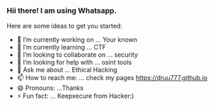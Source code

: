 ### Hii there! I am using Whatsapp.


Here are some ideas to get you started:

- 🔭 I’m currently working on ... Your known
- 🌱 I’m currently learning ... CTF
- 👯 I’m looking to collaborate on ... security
- 🤔 I’m looking for help with ... osint tools
- 💬 Ask me about ... Ethical Hacking
- 📫 How to reach me: ... check my pages https://druu777.github.io
- 😄 Pronouns: ...Thanks
- ⚡ Fun fact: ... Keepxecure from Hacker:)
